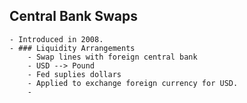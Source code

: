 ## Central Bank Swaps
	- Introduced in 2008.
	- ### Liquidity Arrangements
		- Swap lines with foreign central bank
		- USD --> Pound
		- Fed suplies dollars
		- Applied to exchange foreign currency for USD.
		-